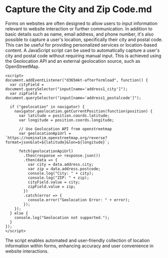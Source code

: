 # Capture the City and Zip Code.md

Forms on websites are often designed to allow users to input information relevant to website interaction or further communication. In addition to basic details such as name, email address, and phone number, it's also possible to capture a user's location, specifically their city and postal code. This can be useful for providing personalized services or location-based content.
A JavaScript script can be used to automatically capture a user's city and postal code without requiring manual input. This is achieved using the Geolocation API and an external geolocation source, such as OpenStreetMap.


```
<script>
document.addEventListener("d365mkt-afterformload", function() {
  var cityField = document.querySelector("input[name='address1_city']");
  var zipField = document.querySelector("input[name='address1_postalcode']");

  if ("geolocation" in navigator) {
    navigator.geolocation.getCurrentPosition(function(position) {
      var latitude = position.coords.latitude;
      var longitude = position.coords.longitude;

      // Use Geolocation API from openstreetmap
      var geolocationApiUrl = `https://nominatim.openstreetmap.org/reverse?format=json&lat=${latitude}&lon=${longitude}`;

      fetch(geolocationApiUrl)
        .then(response => response.json())
        .then(data => {
          var city = data.address.city;
          var zip = data.address.postcode;
          console.log("City: " + city);
          console.log("ZIP: " + zip);
          cityField.value = city;
          zipField.value = zip;
        })
        .catch(error => {
          console.error("Geolocation Error: " + error);
        });
    });
  } else {
    console.log("Geolocation not supported.");
  }
});
</script>

```

The script enables automated and user-friendly collection of location information within forms, enhancing accuracy and user convenience in website interactions.
